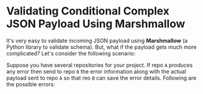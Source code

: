 # Validating Conditional Complex JSON Payload Using Marshmallow

It's very easy to validate incoming JSON payload using **Marshmallow** (a Python library to validate schema). But, what 
if the payload gets much more complicated? Let's consider the following scenario:

Suppose you have several repositories for your project. If repo `A` produces any error then send to repo `B` the error 
information along with the actual payload sent to repo `A` so that reo `B` can save the error details. Following are 
the possible errors:
